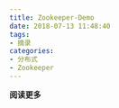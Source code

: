 ```yaml
---
title: Zookeeper-Demo
date: 2018-07-13 11:48:40
tags: 
- 摘录
categories: 
- 分布式
- Zookeeper
---
```


__阅读更多__

<!--more-->